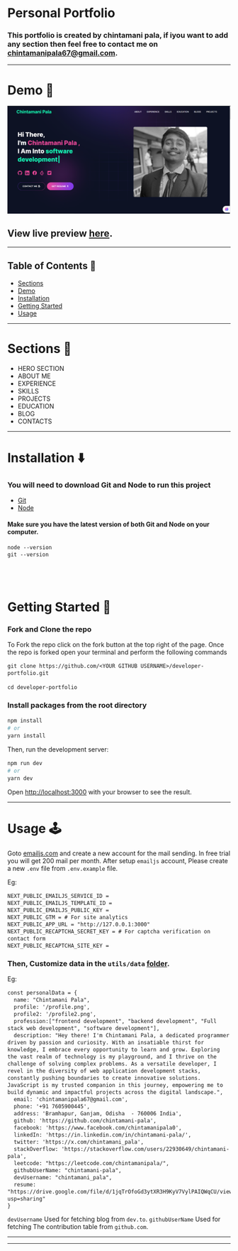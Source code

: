 # Personal Portfolio

### This portfolio is created by chintamani pala, if iyou want to add any section then feel free to contact me on chintamanipala67@gmail.com.

---

# Demo :movie_camera:

![](./public/image/screen.png)

## View live preview [here](https://chintamanipala.in/).

---

## Table of Contents :scroll:

- [Sections](#sections-bookmark)
- [Demo](#demo-movie_camera)
- [Installation](#installation-arrow_down)
- [Getting Started](#getting-started-dart)
- [Usage](#usage-joystick)

---

# Sections :bookmark:

- HERO SECTION
- ABOUT ME
- EXPERIENCE
- SKILLS
- PROJECTS
- EDUCATION
- BLOG
- CONTACTS

---

# Installation :arrow_down:

### You will need to download Git and Node to run this project

- [Git](https://git-scm.com/downloads)
- [Node](https://nodejs.org/en/download/)

#### Make sure you have the latest version of both Git and Node on your computer.

```
node --version
git --version
```

## <br />

# Getting Started :dart:

### Fork and Clone the repo

To Fork the repo click on the fork button at the top right of the page. Once the repo is forked open your terminal and perform the following commands

```
git clone https://github.com/<YOUR GITHUB USERNAME>/developer-portfolio.git

cd developer-portfolio
```

### Install packages from the root directory

```bash
npm install
# or
yarn install
```

Then, run the development server:

```bash
npm run dev
# or
yarn dev
```

Open [http://localhost:3000](http://localhost:3000) with your browser to see the result.

---

# Usage :joystick:

Goto [emailjs.com](https://www.emailjs.com/) and create a new account for the mail sending. In free trial you will get 200 mail per month. After setup `emailjs` account, Please create a new `.env` file from `.env.example` file.

Eg:

```env
NEXT_PUBLIC_EMAILJS_SERVICE_ID =
NEXT_PUBLIC_EMAILJS_TEMPLATE_ID =
NEXT_PUBLIC_EMAILJS_PUBLIC_KEY =
NEXT_PUBLIC_GTM = # For site analytics
NEXT_PUBLIC_APP_URL = "http://127.0.0.1:3000"
NEXT_PUBLIC_RECAPTCHA_SECRET_KEY = # For captcha verification on contact form
NEXT_PUBLIC_RECAPTCHA_SITE_KEY =
```

### Then, Customize data in the `utils/data` [folder](https://github.com/chintamani-pala/personal-portfolio/tree/main/utils/data).

Eg:

```javascriptexport 
const personalData = {
  name: "Chintamani Pala",
  profile: '/profile.png',
  profile2: '/profile2.png',
  profession:["frontend development", "backend development", "Full stack web development", "software development"],
  description: "Hey there! I'm Chintamani Pala, a dedicated programmer driven by passion and curiosity. With an insatiable thirst for knowledge, I embrace every opportunity to learn and grow. Exploring the vast realm of technology is my playground, and I thrive on the challenge of solving complex problems. As a versatile developer, I revel in the diversity of web application development stacks, constantly pushing boundaries to create innovative solutions. JavaScript is my trusted companion in this journey, empowering me to build dynamic and impactful projects across the digital landscape.",
  email: 'chintamanipala67@gmail.com',
  phone: '+91 7605900445',
  address: 'Bramhapur, Ganjam, Odisha  - 760006 India',
  github: 'https://github.com/chintamani-pala',
  facebook: 'https://www.facebook.com/chintamanipala0',
  linkedIn: 'https://in.linkedin.com/in/chintamani-pala/',
  twitter: 'https://x.com/chintamani_pala',
  stackOverflow: 'https://stackoverflow.com/users/22930649/chintamani-pala',
  leetcode: "https://leetcode.com/chintamanipala/",
  githubUserName: "chintamani-pala",
  devUsername: "chintamani_pala",
  resume: "https://drive.google.com/file/d/1jqTrOfoGd3ytXR3H9KyV7VylPAIQWqCU/view?usp=sharing"
}

```

`devUsername` Used for fetching blog from `dev.to`.
`githubUserName` Used for fetching The contribution table from `github.com`.

---

---


